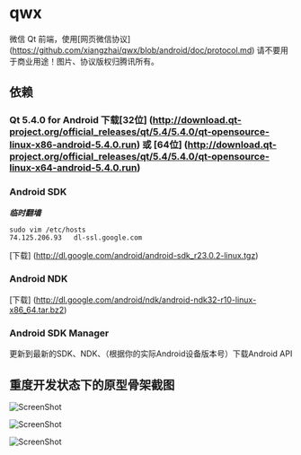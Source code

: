 qwx
===

微信 Qt 前端，使用[网页微信协议] (https://github.com/xiangzhai/qwx/blob/android/doc/protocol.md) 请不要用于商业用途！图片、协议版权归腾讯所有。


## 依赖

### Qt 5.4.0 for Android 下载[32位] (http://download.qt-project.org/official_releases/qt/5.4/5.4.0/qt-opensource-linux-x86-android-5.4.0.run) 或 [64位] (http://download.qt-project.org/official_releases/qt/5.4/5.4.0/qt-opensource-linux-x64-android-5.4.0.run)


### Android SDK 

***临时翻墙***
```
sudo vim /etc/hosts
74.125.206.93   dl-ssl.google.com
```

[下载] (http://dl.google.com/android/android-sdk_r23.0.2-linux.tgz)


### Android NDK 

[下载] (http://dl.google.com/android/ndk/android-ndk32-r10-linux-x86_64.tar.bz2)


### Android SDK Manager

更新到最新的SDK、NDK、（根据你的实际Android设备版本号）下载Android API


## 重度开发状态下的原型骨架截图

![ScreenShot](https://raw.github.com/xiangzhai/qwx/android/doc/qrcode.jpg)

![ScreenShot](https://raw.github.com/xiangzhai/qwx/android/doc/chat.jpg)

![ScreenShot](https://raw.github.com/xiangzhai/qwx/android/doc/wechat.jpg)
